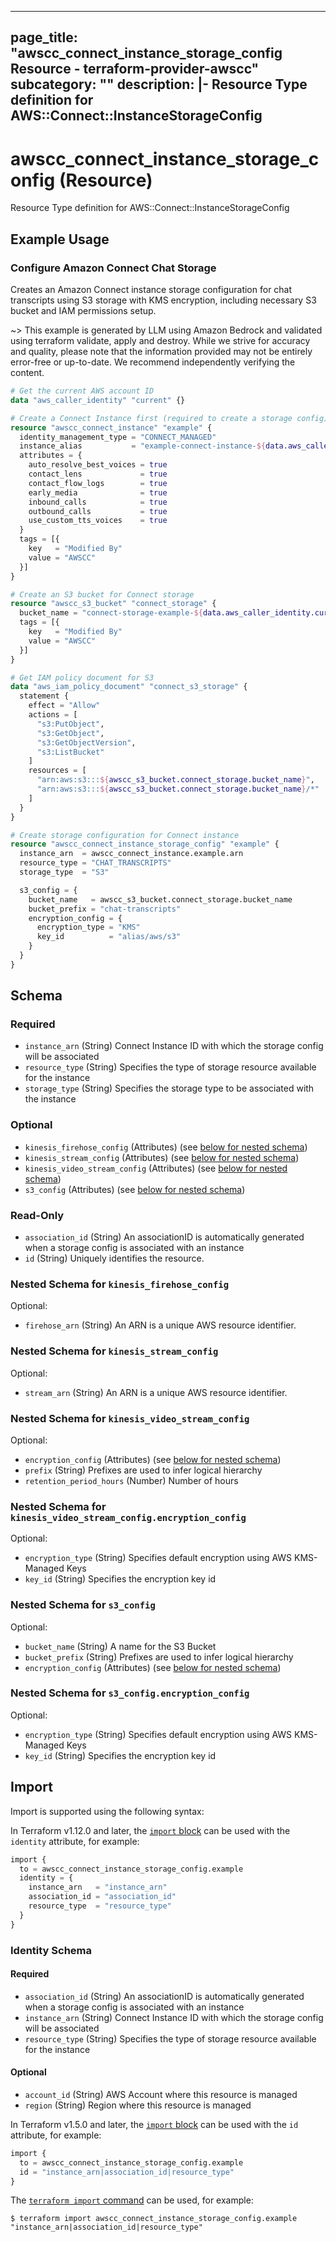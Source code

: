 
---
page_title: "awscc_connect_instance_storage_config Resource - terraform-provider-awscc"
subcategory: ""
description: |-
  Resource Type definition for AWS::Connect::InstanceStorageConfig
---

# awscc_connect_instance_storage_config (Resource)

Resource Type definition for AWS::Connect::InstanceStorageConfig

## Example Usage

### Configure Amazon Connect Chat Storage

Creates an Amazon Connect instance storage configuration for chat transcripts using S3 storage with KMS encryption, including necessary S3 bucket and IAM permissions setup.

~> This example is generated by LLM using Amazon Bedrock and validated using terraform validate, apply and destroy. While we strive for accuracy and quality, please note that the information provided may not be entirely error-free or up-to-date. We recommend independently verifying the content.

```terraform
# Get the current AWS account ID
data "aws_caller_identity" "current" {}

# Create a Connect Instance first (required to create a storage config)
resource "awscc_connect_instance" "example" {
  identity_management_type = "CONNECT_MANAGED"
  instance_alias           = "example-connect-instance-${data.aws_caller_identity.current.account_id}"
  attributes = {
    auto_resolve_best_voices = true
    contact_lens             = true
    contact_flow_logs        = true
    early_media              = true
    inbound_calls            = true
    outbound_calls           = true
    use_custom_tts_voices    = true
  }
  tags = [{
    key   = "Modified By"
    value = "AWSCC"
  }]
}

# Create an S3 bucket for Connect storage
resource "awscc_s3_bucket" "connect_storage" {
  bucket_name = "connect-storage-example-${data.aws_caller_identity.current.account_id}"
  tags = [{
    key   = "Modified By"
    value = "AWSCC"
  }]
}

# Get IAM policy document for S3
data "aws_iam_policy_document" "connect_s3_storage" {
  statement {
    effect = "Allow"
    actions = [
      "s3:PutObject",
      "s3:GetObject",
      "s3:GetObjectVersion",
      "s3:ListBucket"
    ]
    resources = [
      "arn:aws:s3:::${awscc_s3_bucket.connect_storage.bucket_name}",
      "arn:aws:s3:::${awscc_s3_bucket.connect_storage.bucket_name}/*"
    ]
  }
}

# Create storage configuration for Connect instance
resource "awscc_connect_instance_storage_config" "example" {
  instance_arn  = awscc_connect_instance.example.arn
  resource_type = "CHAT_TRANSCRIPTS"
  storage_type  = "S3"

  s3_config = {
    bucket_name   = awscc_s3_bucket.connect_storage.bucket_name
    bucket_prefix = "chat-transcripts"
    encryption_config = {
      encryption_type = "KMS"
      key_id          = "alias/aws/s3"
    }
  }
}
```

<!-- schema generated by tfplugindocs -->
## Schema

### Required

- `instance_arn` (String) Connect Instance ID with which the storage config will be associated
- `resource_type` (String) Specifies the type of storage resource available for the instance
- `storage_type` (String) Specifies the storage type to be associated with the instance

### Optional

- `kinesis_firehose_config` (Attributes) (see [below for nested schema](#nestedatt--kinesis_firehose_config))
- `kinesis_stream_config` (Attributes) (see [below for nested schema](#nestedatt--kinesis_stream_config))
- `kinesis_video_stream_config` (Attributes) (see [below for nested schema](#nestedatt--kinesis_video_stream_config))
- `s3_config` (Attributes) (see [below for nested schema](#nestedatt--s3_config))

### Read-Only

- `association_id` (String) An associationID is automatically generated when a storage config is associated with an instance
- `id` (String) Uniquely identifies the resource.

<a id="nestedatt--kinesis_firehose_config"></a>
### Nested Schema for `kinesis_firehose_config`

Optional:

- `firehose_arn` (String) An ARN is a unique AWS resource identifier.


<a id="nestedatt--kinesis_stream_config"></a>
### Nested Schema for `kinesis_stream_config`

Optional:

- `stream_arn` (String) An ARN is a unique AWS resource identifier.


<a id="nestedatt--kinesis_video_stream_config"></a>
### Nested Schema for `kinesis_video_stream_config`

Optional:

- `encryption_config` (Attributes) (see [below for nested schema](#nestedatt--kinesis_video_stream_config--encryption_config))
- `prefix` (String) Prefixes are used to infer logical hierarchy
- `retention_period_hours` (Number) Number of hours

<a id="nestedatt--kinesis_video_stream_config--encryption_config"></a>
### Nested Schema for `kinesis_video_stream_config.encryption_config`

Optional:

- `encryption_type` (String) Specifies default encryption using AWS KMS-Managed Keys
- `key_id` (String) Specifies the encryption key id



<a id="nestedatt--s3_config"></a>
### Nested Schema for `s3_config`

Optional:

- `bucket_name` (String) A name for the S3 Bucket
- `bucket_prefix` (String) Prefixes are used to infer logical hierarchy
- `encryption_config` (Attributes) (see [below for nested schema](#nestedatt--s3_config--encryption_config))

<a id="nestedatt--s3_config--encryption_config"></a>
### Nested Schema for `s3_config.encryption_config`

Optional:

- `encryption_type` (String) Specifies default encryption using AWS KMS-Managed Keys
- `key_id` (String) Specifies the encryption key id

## Import

Import is supported using the following syntax:

In Terraform v1.12.0 and later, the [`import` block](https://developer.hashicorp.com/terraform/language/import) can be used with the `identity` attribute, for example:

```terraform
import {
  to = awscc_connect_instance_storage_config.example
  identity = {
    instance_arn   = "instance_arn"
    association_id = "association_id"
    resource_type  = "resource_type"
  }
}
```

<!-- schema generated by tfplugindocs -->
### Identity Schema

#### Required

- `association_id` (String) An associationID is automatically generated when a storage config is associated with an instance
- `instance_arn` (String) Connect Instance ID with which the storage config will be associated
- `resource_type` (String) Specifies the type of storage resource available for the instance

#### Optional

- `account_id` (String) AWS Account where this resource is managed
- `region` (String) Region where this resource is managed

In Terraform v1.5.0 and later, the [`import` block](https://developer.hashicorp.com/terraform/language/import) can be used with the `id` attribute, for example:

```terraform
import {
  to = awscc_connect_instance_storage_config.example
  id = "instance_arn|association_id|resource_type"
}
```

The [`terraform import` command](https://developer.hashicorp.com/terraform/cli/commands/import) can be used, for example:

```shell
$ terraform import awscc_connect_instance_storage_config.example "instance_arn|association_id|resource_type"
```
